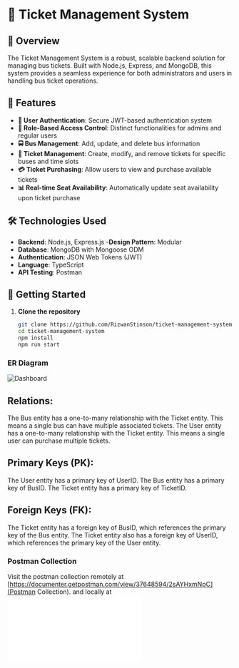 # 🚌 Ticket Management System

## 🌟 Overview

The Ticket Management System is a robust, scalable backend solution for managing bus tickets. Built with Node.js, Express, and MongoDB, this system provides a seamless experience for both administrators and users in handling bus ticket operations.


## 🚀 Features

- **🔐 User Authentication**: Secure JWT-based authentication system
- **👥 Role-Based Access Control**: Distinct functionalities for admins and regular users
- **🚍 Bus Management**: Add, update, and delete bus information
- **🎫 Ticket Management**: Create, modify, and remove tickets for specific buses and time slots
- **💳 Ticket Purchasing**: Allow users to view and purchase available tickets
- **📊 Real-time Seat Availability**: Automatically update seat availability upon ticket purchase

## 🛠 Technologies Used

- **Backend**: Node.js, Express.js
-**Design Pattern**: Modular
- **Database**: MongoDB with Mongoose ODM
- **Authentication**: JSON Web Tokens (JWT)
- **Language**: TypeScript
- **API Testing**: Postman



## 🚀 Getting Started

1. **Clone the repository**

   ```bash
   git clone https://github.com/RizwanStinson/ticket-management-system.git
   cd ticket-management-system
   npm install
   npm run start


### ER Diagram
![Dashboard](/er_diagram/Ticket_Management_System_ERDiagram.png)

## Relations:

The Bus entity has a one-to-many relationship with the Ticket entity. This means a single bus can have multiple associated tickets.
The User entity has a one-to-many relationship with the Ticket entity. This means a single user can purchase multiple tickets.

## Primary Keys (PK):

The User entity has a primary key of UserID.
The Bus entity has a primary key of BusID.
The Ticket entity has a primary key of TicketID.

## Foreign Keys (FK):

The Ticket entity has a foreign key of BusID, which references the primary key of the Bus entity.
The Ticket entity also has a foreign key of UserID, which references the primary key of the User entity.


### Postman Collection

Visit the postman collection remotely at [https://documenter.getpostman.com/view/37648594/2sAYHxmNpC](Postman Collection). and locally at 
![Postman Collection](/Ticket%20Management%20System.postman_collection.json)
